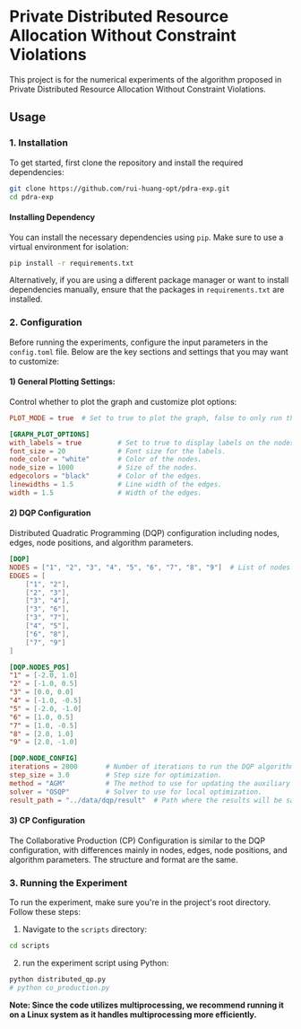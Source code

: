 # Private Distributed Resource Allocation Without Constraint Violations

This project is for the numerical experiments of the algorithm proposed in Private Distributed Resource Allocation Without Constraint Violations.

## Usage
### 1. Installation
To get started, first clone the repository and install the required dependencies:
```bash
git clone https://github.com/rui-huang-opt/pdra-exp.git
cd pdra-exp
```

#### Installing Dependency
You can install the necessary dependencies using `pip`.
 Make sure to use a virtual environment for isolation:
 ```bash
 pip install -r requirements.txt
 ```
Alternatively, if you are using a different package manager or want to install dependencies manually, ensure that the packages in `requirements.txt` are installed.
### 2. Configuration
Before running the experiments, configure the input parameters in the `config.toml` file.
Below are the key sections and settings that you may want to customize:
#### 1) General Plotting Settings:
Control whether to plot the graph and customize plot options:
```toml
PLOT_MODE = true  # Set to true to plot the graph, false to only run the experiment.

[GRAPH_PLOT_OPTIONS]
with_labels = true         # Set to true to display labels on the nodes.
font_size = 20             # Font size for the labels.
node_color = "white"       # Color of the nodes.
node_size = 1000           # Size of the nodes.
edgecolors = "black"       # Color of the edges.
linewidths = 1.5           # Line width of the edges.
width = 1.5                # Width of the edges.
```
#### 2) DQP Configuration
Distributed Quadratic Programming (DQP) configuration including nodes, edges, node positions, and algorithm parameters.
```toml
[DQP]
NODES = ["1", "2", "3", "4", "5", "6", "7", "8", "9"]  # List of nodes.
EDGES = [
    ["1", "2"],
    ["2", "3"],
    ["3", "4"],
    ["3", "6"],
    ["3", "7"],
    ["4", "5"],
    ["6", "8"],
    ["7", "9"]
]

[DQP.NODES_POS]
"1" = [-2.0, 1.0]
"2" = [-1.0, 0.5]
"3" = [0.0, 0.0]
"4" = [-1.0, -0.5]
"5" = [-2.0, -1.0]
"6" = [1.0, 0.5]
"7" = [1.0, -0.5]
"8" = [2.0, 1.0]
"9" = [2.0, -1.0]

[DQP.NODE_CONFIG]
iterations = 2000       # Number of iterations to run the DQP algorithm.
step_size = 3.0         # Step size for optimization.
method = "AGM"          # The method to use for updating the auxiliary variable.
solver = "OSQP"         # Solver to use for local optimization.
result_path = "../data/dqp/result"  # Path where the results will be saved.
```
#### 3) CP Configuration
The Collaborative Production (CP) Configuration is similar to the DQP configuration, with differences mainly in nodes, edges, node positions, and algorithm parameters. The structure and format are the same.

### 3. Running the Experiment
To run the experiment, make sure you're in the project's root directory. Follow these steps:

1. Navigate to the `scripts` directory:
```bash
cd scripts
``` 

2. run the experiment script using Python:
```bash
python distributed_qp.py
# python co_production.py
```

**Note: Since the code utilizes multiprocessing, we recommend running it on a Linux system as it handles multiprocessing more efficiently.**